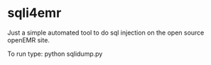# sqli4emr

Just a simple automated tool to do sql injection on the open source openEMR site.

To run type: python sqlidump.py
